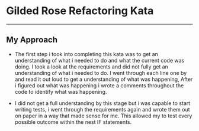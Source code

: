 # Gilded Rose Refactoring Kata
---------------------
## My Approach 

* The first step i took into completing this kata was to get an understanding of what i needed to do and what the current code was doing. I took a look at the requirements and did not fully get an understanding of what i needed to do. I went through each line one by and read it out loud to get a understanding of what was happening, After i figured out what was happening i wrote a comments throughout the code to identify what was happening. 

* I did not get a full understanding by this stage but i was capable to start writing tests, i went through the requirements again and wrote them out on paper in a way that made sense for me. This allowed my to test every possible outcome within the nest IF statements. 
